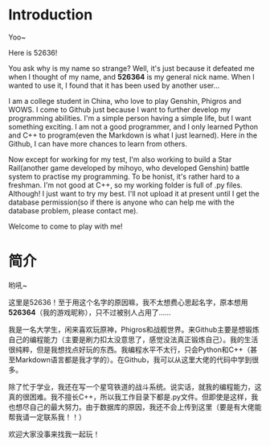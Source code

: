 # Introduction
Yoo~

Here is 52636!

You ask why is my name so strange? Well, it's just because it defeated me when I thought of my name, and **526364** is my general nick name. When I wanted to use it, I found that  it has been used by another user...

I am a college student in China, who love to play Genshin, Phigros and WOWS. I come to Github just because I want to further develop my programming abilities. I'm a simple person having a simple life, but I want something exciting. I am not a good programmer, and I only learned Python and C++ to program(even the Markdown is what I just learned). Here in the Github, I can have more chances to learn from others. 

Now except for working for my test, I'm also working to build a Star Rail(another game developed by mihoyo, who developed Genshin) battle system to practise my programming. To be honist, it's rather hard to a freshman. I'm not good at C++, so my working folder is full of .py files. Although! I just want to try my best. I'll not upload it at present until I get the database permission(so if there is anyone who can help me with the database problem, please contact me).

Welcome to come to play with me!

# 简介

哟吼~

这里是52636！至于用这个名字的原因嘛，我不太想费心思起名字，原本想用**526364**（我的游戏昵称），只不过被别人占用了……

我是一名大学生，闲来喜欢玩原神，Phigros和战舰世界。来Github主要是想锻炼自己的编程能力（主要是刷力扣太没意思了，感觉没法真正锻炼自己）。我的生活很纯粹，但是我想找点好玩的东西。我编程水平不太行，只会Python和C++（甚至Markdown语言都是我才学的）。在Github，我可以从这里大佬的代码中学到很多。

除了忙于学业，我还在写一个星穹铁道的战斗系统。说实话，就我的编程能力，这真的很困难。我不擅长C++，所以我工作目录下都是.py文件。但即使是这样，我也想尽自己的最大努力。由于数据库的原因，我还不会上传到这里（要是有大佬能帮我请一定联系我！！）

欢迎大家没事来找我一起玩！
